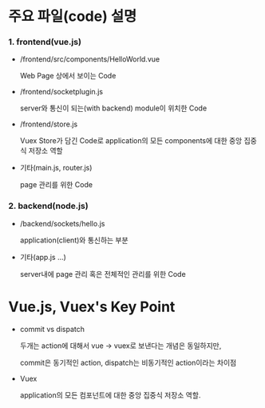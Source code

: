 # 주요 파일(code) 설명

### 1. frontend(vue.js)

* /frontend/src/components/HelloWorld.vue

  Web Page 상에서 보이는 Code

* /frontend/socketplugin.js

  server와 통신이 되는(with backend) module이 위치한 Code

* /frontend/store.js

  Vuex Store가 담긴 Code로 application의 모든 components에 대한 중앙 집중식 저장소 역할

* 기타(main.js, router.js)

  page 관리를 위한 Code

### 2. backend(node.js)

* /backend/sockets/hello.js

  application(client)와 통신하는 부분

* 기타(app.js …)

  server내에 page 관리 혹은 전체적인 관리를 위한 Code

  

# Vue.js, Vuex's Key Point

* commit vs dispatch

  두개는 action에 대해서 vue -> vuex로 보낸다는 개념은 동일하지만,

  commit은 동기적인 action, dispatch는 비동기적인 action이라는 차이점

* Vuex

  application의 모든 컴포넌트에 대한 중앙 집중식 저장소 역할.



